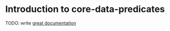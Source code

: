 # Introduction to core-data-predicates

TODO: write [great documentation](http://jacobian.org/writing/great-documentation/what-to-write/)
